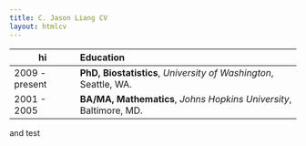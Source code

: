 ```yaml
---
title: C. Jason Liang CV
layout: htmlcv
---
```


hi    | Education
--- |:---
2009 - present | **PhD, Biostatistics**, *University of Washington*, Seattle, WA.
2001 - 2005    | **BA/MA, Mathematics**, *Johns Hopkins University*, Baltimore, MD.
and test